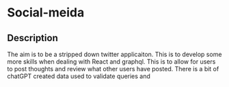# Social-meida

## Description
The aim is to be a stripped down twitter applicaiton. This is to develop some more skills when dealing with React and graphql. This is to allow for users to post thoughts and review what other users have posted. There is a bit of chatGPT created data used to validate queries and 
